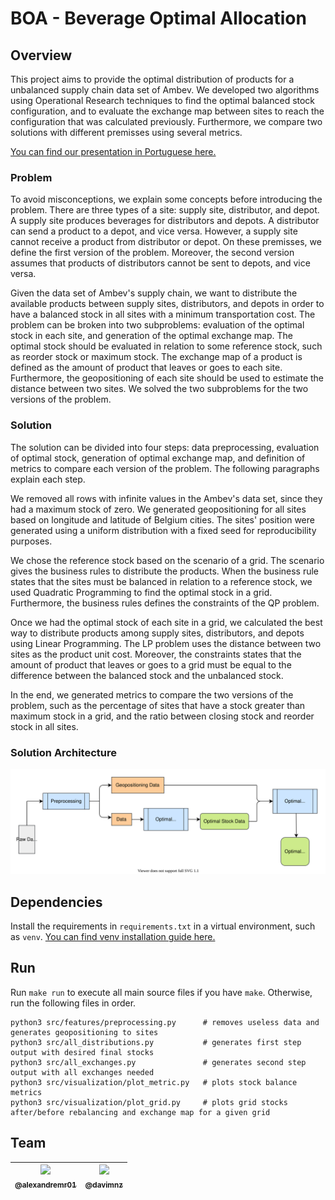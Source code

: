 # BOA - Beverage Optimal Allocation

## Overview
This project aims to provide the optimal distribution of products for a unbalanced supply chain data set of Ambev. We developed two algorithms using Operational Research techniques to find the optimal balanced stock configuration, and to evaluate the exchange map between sites to reach the configuration that was calculated previously. Furthermore, we compare two solutions with different premisses using several metrics.

[You can find our presentation in Portuguese here.](placeholder)

### Problem
To avoid misconceptions, we explain some concepts before introducing the problem. There are three types of a site: supply site, distributor, and depot. A supply site produces beverages for distributors and depots. A distributor can send a product to a depot, and vice versa. However, a supply site cannot receive a product from distributor or depot. On these premisses, we define the first version of the problem. Moreover, the second version assumes that products of distributors cannot be sent to depots, and vice versa.

Given the data set of Ambev's supply chain, we want to distribute the available products between supply sites, distributors, and depots in order to have a balanced stock in all sites with a minimum transportation cost. The problem can be broken into two subproblems: evaluation of the optimal stock in each site, and generation of the optimal exchange map. The optimal stock should be evaluated in relation to some reference stock, such as reorder stock or maximum stock. The exchange map of a product is defined as the amount of product that leaves or goes to each site. Furthermore, the geopositioning of each site should be used to estimate the distance between two sites. We solved the two subproblems for the two versions of the problem.

### Solution
The solution can be divided into four steps: data preprocessing, evaluation of optimal stock, generation of optimal exchange map, and definition of metrics to compare each version of the problem. The following paragraphs explain each step.

We removed all rows with infinite values in the Ambev's data set, since they had a maximum stock of zero. We generated geopositioning for all sites based on longitude and latitude of Belgium cities. The sites' position were generated using a uniform distribution with a fixed seed for reproducibility purposes.

We chose the reference stock based on the scenario of a grid. The scenario gives the business rules to distribute the products. When the business rule states that the sites must be balanced in relation to a reference stock, we used Quadratic Programming to find the optimal stock in a grid. Furthermore, the business rules defines the constraints of the QP problem.

Once we had the optimal stock of each site in a grid, we calculated the best way to distribute products among supply sites, distributors, and depots using Linear Programming. The LP problem uses the distance between two sites as the product unit cost. Moreover, the constraints states that the amount of product that leaves or goes to a grid must be equal to the difference between the balanced stock and the unbalanced stock.

In the end, we generated metrics to compare the two versions of the problem, such as the percentage of sites that have a stock greater than maximum stock in a grid, and the ratio between closing stock and reorder stock in all sites.

### Solution Architecture

![](figures/readme/architecture.svg)

## Dependencies
Install the requirements in `requirements.txt` in a virtual environment, such as `venv`. [You can find venv installation guide here.](https://packaging.python.org/guides/installing-using-pip-and-virtual-environments/)

## Run

Run `make run` to execute all main source files if you have `make`. Otherwise, run the following files in order.

````
python3 src/features/preprocessing.py      # removes useless data and generates geopositioning to sites
python3 src/all_distributions.py           # generates first step output with desired final stocks
python3 src/all_exchanges.py               # generates second step output with all exchanges needed
python3 src/visualization/plot_metric.py   # plots stock balance metrics
python3 src/visualization/plot_grid.py     # plots grid stocks after/before rebalancing and exchange map for a given grid
````

## Team

| [<img src="https://avatars.githubusercontent.com/u/56287238?v=4" width="115"><br><sub>@alexandremr01</sub>](https://github.com/alexandremr01) | [<img src="https://avatars.githubusercontent.com/u/63565370?v=4" width="115"><br><sub>@davimnz</sub>](https://github.com/davimnz) |
| :---: | :---: |
